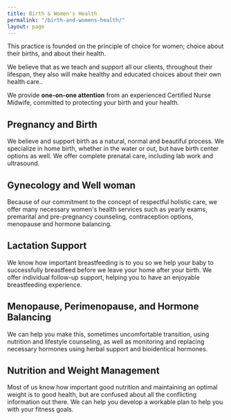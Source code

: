 ```yaml
---
title: Birth & Women's Health
permalink: "/birth-and-womens-health/"
layout: page
---
```


This practice is founded on the principle of choice for women; choice about their births, and about their health.

We believe that as we teach and support all our clients, throughout their lifespan, they also will make healthy and educated choices about their own health care..

We provide **one-on-one attention** from an experienced Certified Nurse Midwife, committed to protecting your birth and your health.

## Pregnancy and Birth

We believe and support birth as a natural, normal and beautiful process.  We specialize in home birth, whether in the water or out, but have birth center options as well. We offer complete prenatal care, including lab work and ultrasound.

## Gynecology and Well woman

Because of our commitment to the concept of respectful holistic care, we offer many necessary women's health services such as yearly exams, premarital and pre-pregnancy counseling, contraception options, menopause and hormone balancing.

## Lactation Support

We know how important breastfeeding is to you so we help your baby to successfully breastfeed before we leave your home after your birth. We offer individual follow-up support,  helping you to have an enjoyable breastfeeding experience.

## Menopause, Perimenopause, and Hormone Balancing

We can help you make this, sometimes uncomfortable transition, using nutrition and lifestyle counseling, as well as monitoring and replacing necessary hormones using herbal support and bioidentical hormones.

## Nutrition and Weight Management

Most of us know how important good nutrition and maintaining an optimal weight is to good health, but are confused about all the conflicting information out there. We can help you develop a workable plan to help you with your fitness goals.
